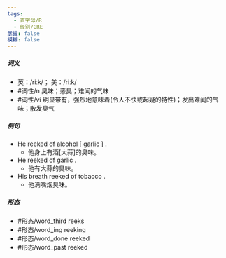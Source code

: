 ```yaml
---
tags:
  - 首字母/R
  - 级别/GRE
掌握: false
模糊: false
---
```

##### 词义
- 英：/riːk/； 美：/riːk/
- #词性/n  臭味；恶臭；难闻的气味
- #词性/vi  明显带有，强烈地意味着(令人不快或起疑的特性)；发出难闻的气味；散发臭气
##### 例句
- He reeked of alcohol [ garlic ] .
	- 他身上有酒[大蒜]的臭味。
- He reeked of garlic .
	- 他有大蒜的臭味。
- His breath reeked of tobacco .
	- 他满嘴烟臭味。
##### 形态
- #形态/word_third reeks
- #形态/word_ing reeking
- #形态/word_done reeked
- #形态/word_past reeked
